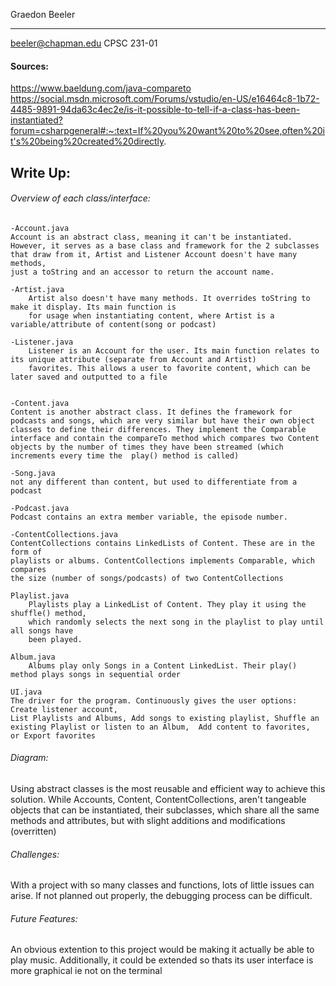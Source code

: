Graedon Beeler
*******
beeler@chapman.edu
CPSC 231-01

#### Sources:
https://www.baeldung.com/java-compareto
https://social.msdn.microsoft.com/Forums/vstudio/en-US/e16464c8-1b72-4485-9891-94da63c4ec2e/is-it-possible-to-tell-if-a-class-has-been-instantiated?forum=csharpgeneral#:~:text=If%20you%20want%20to%20see,often%20it's%20being%20created%20directly.


## Write Up:

###### Overview of each class/interface:

	-Account.java
    Account is an abstract class, meaning it can't be instantiated.
    However, it serves as a base class and framework for the 2 subclasses
    that draw from it, Artist and Listener Account doesn't have many methods, 
    just a toString and an accessor to return the account name.

    -Artist.java
        Artist also doesn't have many methods. It overrides toString to make it display. Its main function is
        for usage when instantiating content, where Artist is a variable/attribute of content(song or podcast)

    -Listener.java
        Listener is an Account for the user. Its main function relates to its unique attribute (separate from Account and Artist) 
        favorites. This allows a user to favorite content, which can be later saved and outputted to a file


	-Content.java
	Content is another abstract class. It defines the framework for podcasts and songs, which are very similar but have their own object classes to define their differences. They implement the Comparable interface and contain the compareTo method which compares two Content objects by the number of times they have been streamed (which increments every time the  play() method is called)

	-Song.java
	not any different than content, but used to differentiate from a podcast

	-Podcast.java
	Podcast contains an extra member variable, the episode number.

	-ContentCollections.java
    ContentCollections contains LinkedLists of Content. These are in the form of
    playlists or albums. ContentCollections implements Comparable, which compares
    the size (number of songs/podcasts) of two ContentCollections

    Playlist.java
        Playlists play a LinkedList of Content. They play it using the shuffle() method,
        which randomly selects the next song in the playlist to play until all songs have
        been played.

    Album.java
        Albums play only Songs in a Content LinkedList. Their play() method plays songs in sequential order

	UI.java
    The driver for the program. Continuously gives the user options: Create listener account,
    List Playlists and Albums, Add songs to existing playlist, Shuffle an existing Playlist or listen to an Album,  Add content to favorites,
    or Export favorites 


###### Diagram:


Using abstract classes is the most reusable and efficient way to achieve this solution. While Accounts,
Content, ContentCollections, aren't tangeable objects that can be instantiated, their subclasses,
which share all the same methods and attributes, but with slight additions and
modifications (overritten)

###### Challenges:

With a project with so many classes and functions, lots of little issues can arise. If not planned out properly,
the debugging process can be difficult.

###### Future Features:
An obvious extention to this project would be making it actually be able to play music.
Additionally, it could be extended so thats its user interface is more graphical ie not on the terminal

